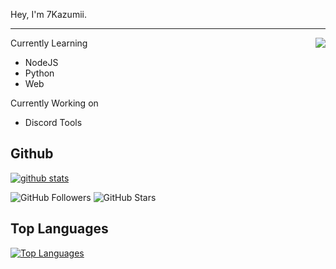 
Hey, I'm 7Kazumii.

---

<a href="https://discord.com/users/1005921730918875177">
  <img src="https://lanyard-profile-readme.vercel.app/api/1005921730918875177?hideTimestamp=true&idleMessage=Just%20chillin'%20at%20the%20moment..." align="right" />
</a>

Currently Learning
  - NodeJS
  - Python
  - Web

Currently Working on
  - Discord Tools



## **Github**

[![github stats](https://github-readme-stats.vercel.app/api?username=7Kazumiii&show_icons=true&theme=dark)](https://github.com/7Kazumiii)

![GitHub Followers](https://img.shields.io/github/followers/7kazumiii?logo=Github&logoColor=3732ff&label=Followers&style=for-the-badge)
![GitHub Stars](https://img.shields.io/github/stars/7Kazumiii?logo=Github&logoColor=3732ff&label=STARS&style=for-the-badge )


## **Top Languages**

[![Top Languages](https://github-readme-stats.vercel.app/api/top-langs/?username=7Kazumiii&show_icons=true&theme=dark&layout=compact)](https://github.com/7Kazumiii)
